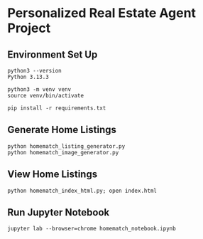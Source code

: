 # Personalized Real Estate Agent Project

## Environment Set Up
```
python3 --version
Python 3.13.3

python3 -m venv venv
source venv/bin/activate

pip install -r requirements.txt
```

## Generate Home Listings
```
python homematch_listing_generator.py
python homematch_image_generator.py
```

## View Home Listings
```
python homematch_index_html.py; open index.html
```

## Run Jupyter Notebook
```
jupyter lab --browser=chrome homematch_notebook.ipynb
```